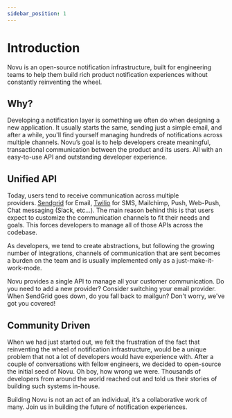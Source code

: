 ```yaml
---
sidebar_position: 1
---
```


# Introduction

Novu is an open-source notification infrastructure, built for engineering teams to help them build rich product notification experiences without constantly reinventing the wheel.

## Why?

Developing a notification layer is something we often do when designing a new application. It usually starts the same, sending just a simple email, and after a while, you'll find yourself managing hundreds of notifications across multiple channels. Novu’s goal is to help developers create meaningful, transactional communication between the product and its users. All with an easy-to-use API and outstanding developer experience.

## Unified API

Today, users tend to receive communication across multiple providers. [Sendgrid](https://sendgrid.com/) for Email, [Twilio](https://www.twilio.com/) for SMS, Mailchimp, Push, Web-Push, Chat messaging (Slack, etc...). The main reason behind this is that users expect to customize the communication channels to fit their needs and goals. This forces developers to manage all of those APIs across the codebase.

As developers, we tend to create abstractions, but following the growing number of integrations, channels of communication that are sent becomes a burden on the team and is usually implemented only as a just-make-it-work-mode.

Novu provides a single API to manage all your customer communication. Do you need to add a new provider? Consider switching your email provider. When SendGrid goes down, do you fall back to mailgun? Don't worry, we've got you covered!

## Community Driven

When we had just started out, we felt the frustration of the fact that reinventing the wheel of notification infrastructure, would be a unique problem that not a lot of developers would have experience with. After a couple of conversations with fellow engineers, we decided to open-source the initial seed of Novu. Oh boy, how wrong we were. Thousands of developers from around the world reached out and told us their stories of building such systems in-house.

Building Novu is not an act of an individual, it’s a collaborative work of many. Join us in building the future of notification experiences.
